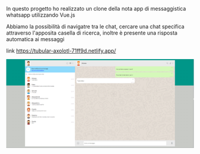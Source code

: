 In questo progetto ho realizzato un clone della nota app di messaggistica whatsapp utilizzando Vue.js

Abbiamo la possibilità di  navigatre tra le chat, cercare una chat specifica attraverso l'apposita casella di ricerca, inoltre è presente una risposta automatica ai messaggi

link https://tubular-axolotl-71ff9d.netlify.app/

<img src="img/Screenshot 2024-03-07 163615.png" alt="">
